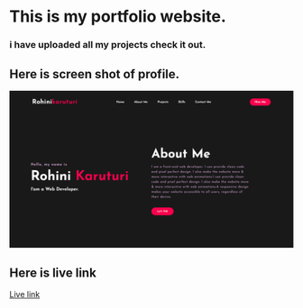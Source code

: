 # This is my portfolio website.

 ### i have uploaded all my projects check it out.

## Here is screen shot of profile.

![project 1](img/myportfolio.png)

## Here is live link
[Live link](https://rohini0518-portfolio.netlify.app/)